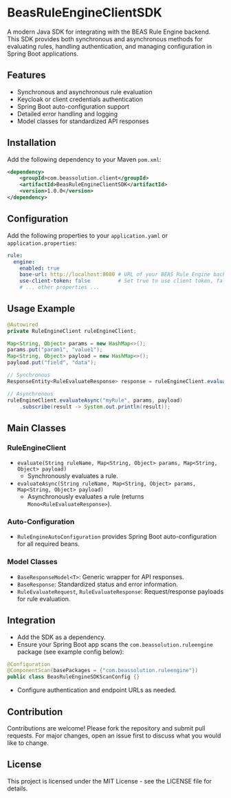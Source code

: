 # BeasRuleEngineClientSDK

A modern Java SDK for integrating with the BEAS Rule Engine backend. This SDK provides both synchronous and asynchronous methods for evaluating rules, handling authentication, and managing configuration in Spring Boot applications.

## Features
- Synchronous and asynchronous rule evaluation
- Keycloak or client credentials authentication
- Spring Boot auto-configuration support
- Detailed error handling and logging
- Model classes for standardized API responses

## Installation
Add the following dependency to your Maven `pom.xml`:

```xml
<dependency>
    <groupId>com.beassolution.client</groupId>
    <artifactId>BeasRuleEngineClientSDK</artifactId>
    <version>1.0.0</version>
</dependency>
```

## Configuration
Add the following properties to your `application.yaml` or `application.properties`:

```yaml
rule:
  engine:
    enabled: true
    base-url: http://localhost:8080 # URL of your BEAS Rule Engine backend
    use-client-token: false         # Set true to use client token, false for Keycloak
    # ... other properties ...
```

## Usage Example

```java
@Autowired
private RuleEngineClient ruleEngineClient;

Map<String, Object> params = new HashMap<>();
params.put("param1", "value1");
Map<String, Object> payload = new HashMap<>();
payload.put("field", "data");

// Synchronous
ResponseEntity<RuleEvaluateResponse> response = ruleEngineClient.evaluate("myRule", params, payload);

// Asynchronous
ruleEngineClient.evaluateAsync("myRule", params, payload)
    .subscribe(result -> System.out.println(result));
```

## Main Classes

### RuleEngineClient
- `evaluate(String ruleName, Map<String, Object> params, Map<String, Object> payload)`
  - Synchronously evaluates a rule.
- `evaluateAsync(String ruleName, Map<String, Object> params, Map<String, Object> payload)`
  - Asynchronously evaluates a rule (returns `Mono<RuleEvaluateResponse>`).

### Auto-Configuration
- `RuleEngineAutoConfiguration` provides Spring Boot auto-configuration for all required beans.

### Model Classes
- `BaseResponseModel<T>`: Generic wrapper for API responses.
- `BaseResponse`: Standardized status and error information.
- `RuleEvaluateRequest`, `RuleEvaluateResponse`: Request/response payloads for rule evaluation.

## Integration
- Add the SDK as a dependency.
- Ensure your Spring Boot app scans the `com.beassolution.ruleengine` package (see example config below):

```java
@Configuration
@ComponentScan(basePackages = {"com.beassolution.ruleengine"})
public class BeasRuleEngineSDKScanConfig {}
```

- Configure authentication and endpoint URLs as needed.

## Contribution
Contributions are welcome! Please fork the repository and submit pull requests. For major changes, open an issue first to discuss what you would like to change.

## License
This project is licensed under the MIT License - see the LICENSE file for details. 
